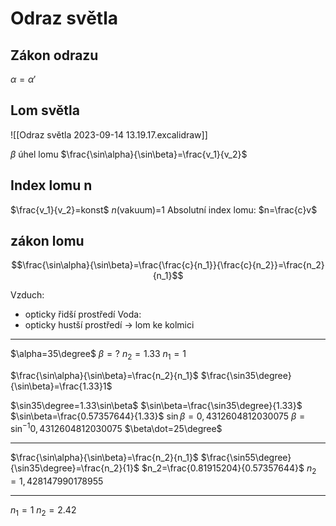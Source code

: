 # Odraz světla

## Zákon odrazu
$\alpha=\alpha'$
## Lom světla
![[Odraz světla 2023-09-14 13.19.17.excalidraw]]

$\beta$ úhel lomu
$\frac{\sin\alpha}{\sin\beta}=\frac{v_1}{v_2}$

## Index lomu n
$\frac{v_1}{v_2}=konst$
$n$(vakuum)=1
Absolutní index lomu: $n=\frac{c}v$

## zákon lomu
$$\frac{\sin\alpha}{\sin\beta}=\frac{\frac{c}{n_1}}{\frac{c}{n_2}}=\frac{n_2}{n_1}$$

Vzduch:
- opticky řidší prostředí
Voda:
- opticky hustší prostředí
→ lom ke kolmici

---

$\alpha=35\degree$
$\beta=?$
$n_2=1.33$
$n_1=1$

$\frac{\sin\alpha}{\sin\beta}=\frac{n_2}{n_1}$
$\frac{\sin35\degree}{\sin\beta}=\frac{1.33}1$

$\sin35\degree=1.33\sin\beta$
$\sin\beta=\frac{\sin35\degree}{1.33}$
$\sin\beta=\frac{0.57357644}{1.33}$
$\sin\beta=0,4312604812030075$
$\beta=\sin^{-1}0,4312604812030075$
$\beta\dot=25\degree$

---

$\frac{\sin\alpha}{\sin\beta}=\frac{n_2}{n_1}$
$\frac{\sin55\degree}{\sin35\degree}=\frac{n_2}{1}$
$n_2=\frac{0.81915204}{0.57357644}$
$n_2=1,428147990178955$

---

$n_1=1$
$n_2=2.42$



